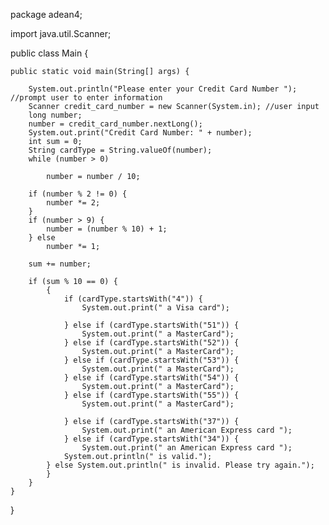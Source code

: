 package adean4;

import java.util.Scanner;

public class Main {

    public static void main(String[] args) {

        System.out.println("Please enter your Credit Card Number "); //prompt user to enter information
        Scanner credit_card_number = new Scanner(System.in); //user input
        long number;
        number = credit_card_number.nextLong();
        System.out.print("Credit Card Number: " + number);
        int sum = 0;
        String cardType = String.valueOf(number);
        while (number > 0)

            number = number / 10;

        if (number % 2 != 0) {
            number *= 2;
        }
        if (number > 9) {
            number = (number % 10) + 1;
        } else
            number *= 1;

        sum += number;

        if (sum % 10 == 0) {
            {
                if (cardType.startsWith("4")) {
                    System.out.print(" a Visa card");

                } else if (cardType.startsWith("51")) {
                    System.out.print(" a MasterCard");
                } else if (cardType.startsWith("52")) {
                    System.out.print(" a MasterCard");
                } else if (cardType.startsWith("53")) {
                    System.out.print(" a MasterCard");
                } else if (cardType.startsWith("54")) {
                    System.out.print(" a MasterCard");
                } else if (cardType.startsWith("55")) {
                    System.out.print(" a MasterCard");

                } else if (cardType.startsWith("37")) {
                    System.out.print(" an American Express card ");
                } else if (cardType.startsWith("34")) {
                    System.out.print(" an American Express card ");
                System.out.println(" is valid.");
            } else System.out.println(" is invalid. Please try again.");
            }
        }
    }
}
